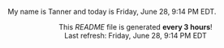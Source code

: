 My name is Tanner and today is Friday, June 28, 9:14 PM EDT.

<p align="center">This <i>README</i> file is generated <b>every 3 hours</b>!</br>Last refresh: Friday, June 28, 9:14 PM EDT<br /></p>
